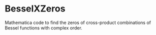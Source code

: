 # BesselXZeros
Mathematica code to find the zeros of cross-product combinations of Bessel functions with complex order.
